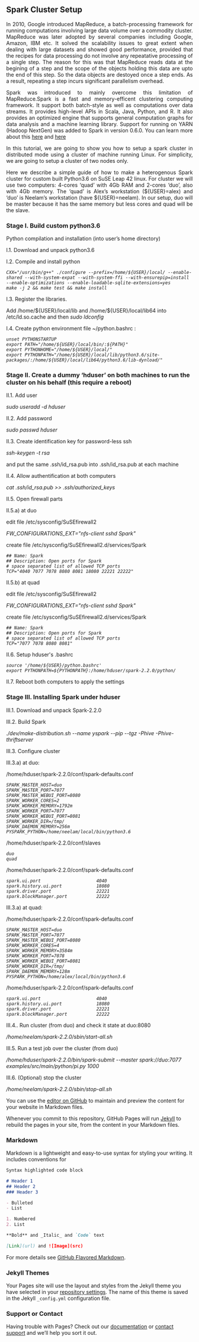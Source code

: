 ## Spark Cluster Setup

<p align="justify">
In 2010, Google introduced MapReduce, a batch-processing framework for running computations involving large data volume over a commodity cluster. MapReduce was later adopted by several companies including Google, Amazon, IBM etc. It solved the scalability issues to great extent when dealing with large datasets and showed good performance, provided that the recipes for data processing do not involve any repeatative processing of a single step. The reason for this was that MapReduce reads data at the begining of a step and the scope of the objects holding this data are upto the end of this step. So the data objects are destoyed once a step ends. As a result, repeating a step incurs significant parallelism overhead. 
</p>
<p align="justify">
Spark was introduced to mainly overcome this limitation of MapReduce.Spark is a fast and memory-efficent clustering computing framework. It support both batch-style as well as computations over data streams. It provides high-level APIs in Scala, Java, Python, and R. It also provides an optimized engine that supports general computation graphs for data analysis and a machine learning library. Support for running on YARN (Hadoop NextGen) was added to Spark in version 0.6.0. You can learn more about this <a href="https://spark.apache.org/docs/latest/index.html">here</a> and <a href="https://en.wikipedia.org/wiki/Apache_Spark">here</a> 
</p>
<p align="justify">
In this tutorial, we are going to show you how to setup a spark cluster in distributed mode using a cluster of machine running Linux. For simplicity, we are going to setup a cluster of two nodes only. 
</p>
<p align="justify">
Here we describe a simple guide of how to make a heterogenous Spark cluster for custom built Python3.6 on SuSE Leap 42 linux. For cluster we will use two computers: 4-cores ‘quad’ with 4Gb RAM and 2-cores ‘duo’, also with 4Gb memory. The ‘quad’ is Alex’s workstation (${USER}=alex) and ‘duo’ is Neelam’s workstation (have ${USER}=neelam). In our setup, duo will be master because it has the same memory but less cores and quad will be the slave.
</p>

### Stage I. Build custom python3.6

<p>Python compilation and installation (into user’s home directory)</p> 
<p>I.1. Download and unpack python3.6</p> 
<p>I.2. Compile and install python</p>

<pre><code><i>CXX="/usr/bin/g++" ./configure --prefix=/home/${USER}/local/ --enable-shared --with-system-expat --with-system-ffi --with-ensurepip=install --enable-optimizations --enable-loadable-sqlite-extensions=yes 
make -j 2 && make test && make install
</i></code></pre>

<p>I.3. Register the libraries.</p>
<p>Add /home/${USER}/local/lib and /home/${USER}/local/lib64 into /etc/ld.so.cache and then <i>sudo ldconfig</i></p>

<p>I.4. Create python environment file ~/python.bashrc :</p>
<pre><code><i>unset PYTHONSTARTUP
export PATH="/home/${USER}/local/bin/:${PATH}"
export PYTHONHOME="/home/${USER}/local/"
export PYTHONPATH="/home/${USER}/local/lib/python3.6/site-packages/:/home/${USER}/local/lib64/python3.6/lib-dynload/"
</i></code></pre>

### Stage II. Create a dummy ‘<b>hduser</b>’ on both machines to run the cluster on his behalf (this require a reboot)

<p>II.1. Add user</p> 
<p><i>sudo useradd -d hduser</i></p>

<p>II.2. Add password</p>
<p><i>sudo passwd hduser</i></p>

<p>II.3. Create identification key for password-less ssh</p>
<p><i>ssh-keygen -t rsa</i></p>
<p>and put the same .ssh/id_rsa.pub into .ssh/id_rsa.pub at each machine</p>

<p>II.4. Allow authentification at both computers</p>
<p><i>cat .ssh/id_rsa.pub >> .ssh/authorized_keys</i></p> 

<p>II.5. Open firewall parts</p>
<p>II.5.a) at duo</p>
<p>edit file /etc/sysconfig/SuSEfirewall2</p>
<p><i>FW_CONFIGURATIONS_EXT="nfs-client sshd Spark"</i></p>
<p>create file /etc/sysconfig/SuSEfirewall2.d/services/Spark</p>
<pre><code><i>## Name: Spark
## Description: Open ports for Spark
# space separated list of allowed TCP ports
TCP="4040 7077 7078 8080 8081 18080 22221 22222"</i></code></pre>

<p>II.5.b) at quad</p>
<p>edit file /etc/sysconfig/SuSEfirewall2</p>
<p><i>FW_CONFIGURATIONS_EXT="nfs-client sshd Spark"</i></p>
<p>create file /etc/sysconfig/SuSEfirewall2.d/services/Spark</p>
<pre><code><i>## Name: Spark
## Description: Open ports for Spark
# space separated list of allowed TCP ports
TCP="7077 7078 8080 8081"</i></code></pre>

<p>II.6. Setup hduser's .bashrc</p>
<pre><code><i>source '/home/${USER}/python.bashrc'
export PYTHONPATH=${PYTHONPATH}:/home/hduser/spark-2.2.0/python/</i></code></pre>

<p>II.7. Reboot both computers to apply the settings</p>

### Stage III. Installing Spark under <b>hduser</b>

<p>III.1. Download and unpack Spark-2.2.0</p> 
<p>III.2. Build Spark</p>
<p><i>./dev/make-distribution.sh --name yspark --pip --tgz -Phive -Phive-thriftserver </i></p>

<p>III.3. Configure cluster</p>
<p>III.3.a) at duo:</p>
<p>/home/hduser/spark-2.2.0/conf/spark-defaults.conf</p>
<pre><code><i>SPARK_MASTER_HOST=duo
SPARK_MASTER_PORT=7077
SPARK_MASTER_WEBUI_PORT=8080
SPARK_WORKER_CORES=2
SPARK_WORKER_MEMORY=1792m
SPARK_WORKER_PORT=7077
SPARK_WORKER_WEBUI_PORT=8081
SPARK_WORKER_DIR=/tmp/
SPARK_DAEMON_MEMORY=256m
PYSPARK_PYTHON=/home/neelam/local/bin/python3.6</i></code></pre>

<p>/home/hduser/spark-2.2.0/conf/slaves</p>
<pre><code><i>duo
quad</i></code></pre>

<p>/home/hduser/spark-2.2.0/conf/spark-defaults.conf</p>
<pre><code><i>spark.ui.port                     4040
spark.history.ui.port             18080
spark.driver.port                 22221
spark.blockManager.port           22222</i></code></pre>

<p>III.3.a) at quad:</p>
<p>/home/hduser/spark-2.2.0/conf/spark-defaults.conf</p>
<pre><code><i>SPARK_MASTER_HOST=duo
SPARK_MASTER_PORT=7077
SPARK_MASTER_WEBUI_PORT=8080
SPARK_WORKER_CORES=4
SPARK_WORKER_MEMORY=3584m
SPARK_WORKER_PORT=7078
SPARK_WORKER_WEBUI_PORT=8081
SPARK_WORKER_DIR=/tmp/
SPARK_DAEMON_MEMORY=128m
PYSPARK_PYTHON=/home/alex/local/bin/python3.6</i></code></pre>

<p>/home/hduser/spark-2.2.0/conf/spark-defaults.conf</p>
<pre><code><i>spark.ui.port                     4040
spark.history.ui.port             18080
spark.driver.port                 22221
spark.blockManager.port           22222</i></code></pre>

<p>III.4.. Run cluster (from duo) and check it state at duo:8080</p>
<p><i>/home/neelam/spark-2.2.0/sbin/start-all.sh</i></p>

<p>III.5. Run a test job over the cluster (from duo)</p>
<p><i>/home/hduser/spark-2.2.0/bin/spark-submit --master spark://duo:7077 examples/src/main/python/pi.py 1000</i></p>

<p>III.6. (Optional) stop the cluster</p>
<p><i>/home/neelam/spark-2.2.0/sbin/stop-all.sh</i></p>














You can use the [editor on GitHub](https://github.com/AIDesigners/AIDesigners.github.io-cluster_setup/edit/master/README.md) to maintain and preview the content for your website in Markdown files.

Whenever you commit to this repository, GitHub Pages will run [Jekyll](https://jekyllrb.com/) to rebuild the pages in your site, from the content in your Markdown files.

### Markdown

Markdown is a lightweight and easy-to-use syntax for styling your writing. It includes conventions for

```markdown
Syntax highlighted code block

# Header 1
## Header 2
### Header 3

- Bulleted
- List

1. Numbered
2. List

**Bold** and _Italic_ and `Code` text

[Link](url) and ![Image](src)
```

For more details see [GitHub Flavored Markdown](https://guides.github.com/features/mastering-markdown/).

### Jekyll Themes

Your Pages site will use the layout and styles from the Jekyll theme you have selected in your [repository settings](https://github.com/AIDesigners/AIDesigners.github.io-cluster_setup/settings). The name of this theme is saved in the Jekyll `_config.yml` configuration file.

### Support or Contact

Having trouble with Pages? Check out our [documentation](https://help.github.com/categories/github-pages-basics/) or [contact support](https://github.com/contact) and we’ll help you sort it out.
